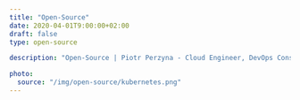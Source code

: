 ```yaml
---
title: "Open-Source"
date: 2020-04-01T9:00:00+02:00
draft: false
type: open-source

description: "Open-Source | Piotr Perzyna - Cloud Engineer, DevOps Consultant"

photo:
  source: "/img/open-source/kubernetes.png"
---
```

